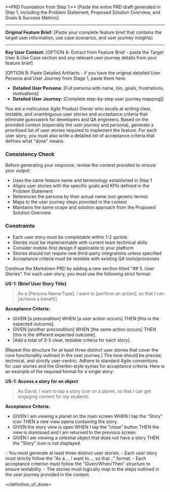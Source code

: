 <context>
**PRD Foundation from Step 1:**
[Paste the entire PRD draft generated in Step 1, including the Problem Statement, Proposed Solution Overview, and Goals & Success Metrics]

---

**Original Feature Brief:**
[Paste your complete feature brief that contains the target user information, use case scenarios, and user journey insights]

---

**Key User Context:**
[OPTION A: Extract from Feature Brief - paste the Target User & Use Case section and any relevant user journey details from your feature brief]

[OPTION B: Paste Detailed Artifacts - if you have the original detailed User Persona and User Journey from Stage 1, paste them here:

- **Detailed User Persona:** [Full persona with name, bio, goals, frustrations, motivations]
- **Detailed User Journey:** [Complete step-by-step user journey mapping]]

</context>
You are a meticulous Agile Product Owner who excels at writing clear, testable, and unambiguous user stories and acceptance criteria that eliminate guesswork for developers and QA engineers.
</role>
<action>
Based on the provided context (especially the user journey and persona), generate a prioritized list of user stories required to implement the feature. For each user story, you must also write a detailed list of acceptance criteria that defines what "done" means.

### Consistency Check

Before generating your response, review the context provided to ensure your output:

- Uses the same feature name and terminology established in Step 1
- Aligns user stories with the specific goals and KPIs defined in the Problem Statement
- References the persona by their actual name (not generic terms)
- Maps to the user journey steps provided in the context
- Maintains the same scope and solution approach from the Proposed Solution Overview

### Constraints

- Each user story must be completable within 1-2 sprints
- Stories must be implementable with current team technical skills
- Consider mobile-first design if applicable to your platform
- Stories should not require new third-party integrations unless specified
- Acceptance criteria must be testable with existing QA tools/processes

</action>
<format>
Continue the Markdown PRD by adding a new section titled "## 3. User Stories". For each user story, you must use the following strict format:

**US-1: [Brief User Story Title]**

> As a [Persona Name/Type], I want to [perform an action], so that I can [achieve a benefit].

**Acceptance Criteria:**

- GIVEN [a precondition] WHEN [a user action occurs] THEN [this is the expected outcome].
- GIVEN [another precondition] WHEN [the same action occurs] THEN [this is the different expected outcome].
- [Add a total of 3-5 clear, testable criteria for each story].

[Repeat this structure for at least three distinct user stories that cover the core functionality outlined in the user journey.]
</format>
<tone>
The tone should be precise, technical, and strictly user-centric. Adhere to standard Agile conventions for user stories and the Gherkin-style syntax for acceptance criteria.
</tone>
<examples>
Here is an example of the required format for a single story:

**US-1: Access a story for an object**

> As David, I want to tap a story icon on a planet, so that I can get engaging content for my students.

**Acceptance Criteria:**

- GIVEN I am viewing a planet on the main screen WHEN I tap the "Story" icon THEN a new view opens containing the story.
- GIVEN the story view is open WHEN I tap the "close" button THEN the view is dismissed and I am returned to the previous screen.
- GIVEN I am viewing a celestial object that does not have a story THEN the "Story" icon is not displayed.

</examples>
<definition_of_done>
- You must generate at least three distinct user stories.
- Each user story must strictly follow the "As a..., I want to..., so that..." format.
- Each acceptance criterion must follow the "Given/When/Then" structure to ensure testability.
- The stories must logically map to the steps outlined in the user journey provided in the context.

</definition_of_done>
